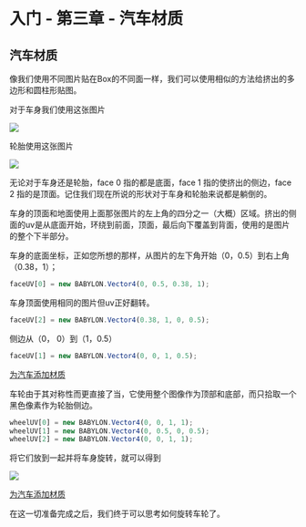 入门 - 第三章 - 汽车材质
===

## 汽车材质

像我们使用不同图片贴在Box的不同面一样，我们可以使用相似的方法给挤出的多边形和圆柱形贴图。

对于车身我们使用这张图片

![](https://doc.babylonjs.com/_next/image?url=%2Fimg%2Fgetstarted%2Fcar.png&w=1920&q=75)

轮胎使用这张图片

![](https://doc.babylonjs.com/_next/image?url=%2Fimg%2Fgetstarted%2Fwheel.png&w=1920&q=75)

无论对于车身还是轮胎，face 0 指的都是底面，face 1 指的使挤出的侧边，face 2 指的是顶面。记住我们现在所说的形状对于车身和轮胎来说都是躺倒的。

车身的顶面和地面使用上面那张图片的左上角的四分之一（大概）区域。挤出的侧面的uv是从底面开始，环绕到前面，顶面，最后向下覆盖到背面，使用的是图片的整个下半部分。

车身的底面坐标，正如您所想的那样，从图片的左下角开始（0，0.5）到右上角（0.38，1）；

````javascript
faceUV[0] = new BABYLON.Vector4(0, 0.5, 0.38, 1);
````

车身顶面使用相同的图片但uv正好翻转。

````javascript
faceUV[2] = new BABYLON.Vector4(0.38, 1, 0, 0.5);
````

侧边从（0， 0）到（1，0.5）

````javascript
faceUV[1] = new BABYLON.Vector4(0, 0, 1, 0.5);
````

[为汽车添加材质](https://playground.babylonjs.com/#KDPAQ9#12)

车轮由于其对称性而更直接了当，它使用整个图像作为顶部和底部，而只拾取一个黑色像素作为轮胎侧边。

````javascript
wheelUV[0] = new BABYLON.Vector4(0, 0, 1, 1);
wheelUV[1] = new BABYLON.Vector4(0, 0.5, 0, 0.5);
wheelUV[2] = new BABYLON.Vector4(0, 0, 1, 1);
````

将它们放到一起并将车身旋转，就可以得到

![](https://doc.babylonjs.com/_next/image?url=%2Fimg%2Fgetstarted%2Fcarmodel.png&w=1920&q=75)

[为汽车添加材质](https://playground.babylonjs.com/#KDPAQ9#13)

在这一切准备完成之后，我们终于可以思考如何旋转车轮了。